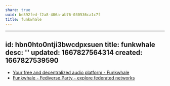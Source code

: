 ```yaml
---
share: true
uuid: be392fed-f2a8-406a-ab76-030536ca1c7f
title: funkwhale
---
```

---
id: hbn0hto0ntji3bwcdpxsuen
title: funkwhale
desc: ''
updated: 1667827564314
created: 1667827539590
---

* [Your free and decentralized audio platform - Funkwhale](https://funkwhale.audio/)
* [Funkwhale - Fediverse.Party - explore federated networks](https://fediverse.party/en/funkwhale/)
